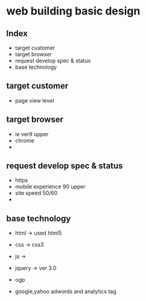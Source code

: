 # web building basic design


## Index
- target customer
- target browser
- request develop spec & status
- base technology


## target customer
- page view level



## target browser
- ie ver9 upper
- chrome
- 

## request develop spec & status
- https
- mobile experience 90 upper
- site speed 50/60
- 

## base technology

- html -> used html5
- css -> css3
- js -> 
- jquery -> ver 3.0

- ogp

- google,yahoo adwords and analytics tag
 





